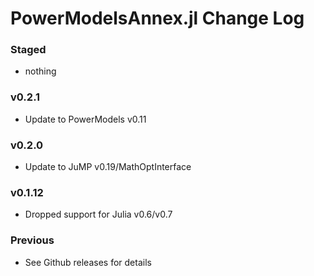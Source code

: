 PowerModelsAnnex.jl Change Log
==============================

### Staged
- nothing

### v0.2.1
- Update to PowerModels v0.11

### v0.2.0
- Update to JuMP v0.19/MathOptInterface

### v0.1.12
- Dropped support for Julia v0.6/v0.7

### Previous
- See Github releases for details
